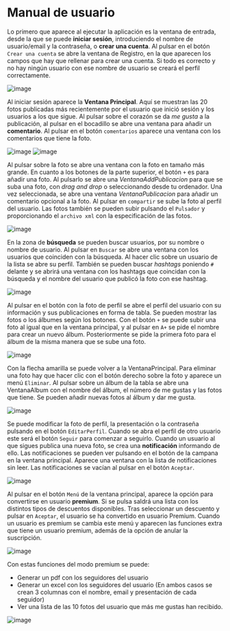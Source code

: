 # Manual de usuario

Lo primero que aparece al ejecutar la aplicación es la ventana de entrada,
desde la que se puede **iniciar sesión**, introduciendo el nombre de usuario/email y la contraseña, o **crear una cuenta**. Al pulsar en el botón `Crear una cuenta` se abre la ventana de
Registro, en la que aparecen los campos que hay que rellenar para crear una
cuenta. Si todo es correcto y no hay ningún usuario con ese nombre de usuario se creará el perfil correctamente.


![image](https://github.com/user-attachments/assets/93daab5d-ed21-4791-9c9f-d7137ded7abc)


Al iniciar sesión aparece la **Ventana Principal**. Aquí se muestran las 20
fotos publicadas más recientemente por el usuario que inició sesión y los usuarios a los que sigue. 
Al pulsar sobre el corazón se da *me gusta* a la publicación, al pulsar en el bocadillo se abre una ventana para añadir un **comentario**. Al pulsar en el botón `comentarios` aparece una ventana con los comentarios que tiene la foto.

![image](https://github.com/user-attachments/assets/cedf11b2-ddd9-4e83-8708-b6d38d7e60e7)
![image](https://github.com/user-attachments/assets/d38fd43e-1dcc-4bf1-b16e-7ec66406c1d7)


Al pulsar sobre la foto se abre una ventana con la foto en tamaño más grande. En cuanto a los botones de la parte superior, el botón `+` es para añadir una foto. Al pulsarlo se
abre una *VentanaAddPublicacion* para que se suba una foto, con *drag and drop* o seleccionando desde tu ordenador. Una vez seleccionada, se abre una ventana *VentanaPublicacion* para añadir un comentario opcional a la foto. Al pulsar en `compartir` se sube la foto al perfil del usuario. Las fotos también se pueden subir pulsando el `Pulsador` y proporcionando el `archivo xml` con la especificación de las fotos.

![image](https://github.com/user-attachments/assets/80bb69c0-c956-4532-b958-7ba913c44e9d)

En la zona de **búsqueda** se pueden buscar usuarios, por su nombre o nombre de usuario. Al pulsar en `Buscar` se abre una ventana con los usuarios que coinciden con la búsqueda. Al hacer clic sobre un usuario de la lista se abre su perfil. También se pueden buscar *hashtags* poniendo `#` delante y se abrirá una ventana con los hashtags que
coincidan con la búsqueda y el nombre del usuario que publicó la foto con ese hashtag.

![image](https://github.com/user-attachments/assets/eee65af0-b4d5-4657-9fe0-86bc42427732)


Al pulsar en el botón con la foto de perfil se abre el perfil del usuario con
su información y sus publicaciones en forma de tabla. Se pueden mostrar las fotos o los álbumes según los botones. Con el botón `+` se puede subir una foto al igual que en la ventana principal, y al pulsar en `A+` se pide el nombre para crear un nuevo álbum.
Posteriormente se pide la primera foto para el álbum de la misma manera que se sube una foto.

![image](https://github.com/user-attachments/assets/42c81726-8a18-43c2-965d-aecd287d6ead)

Con la flecha amarilla se puede volver a la VentanaPrincipal. Para eliminar una foto hay que hacer clic con el botón derecho sobre la foto y aparece un menú `Eliminar`.
Al pulsar sobre un álbum de la tabla se abre una VentanaAlbum con el nombre del álbum, el número de me gustas y las fotos que tiene. Se pueden añadir nuevas fotos al álbum y dar me gusta.

![image](https://github.com/user-attachments/assets/91263213-3f1a-441a-8370-3e27b0ad48c2)

Se puede modificar la foto de perfil, la presentación o la contraseña pulsando en el botón `EditarPerfil`. Cuando se abra el perfil de otro usuario este será el botón `Seguir` para comenzar a seguirlo. Cuando un usuario al que sigues publica una nueva foto, se crea una **notificación** informando de ello. Las notificaciones se pueden ver pulsando en el botón de la campana en
la ventana principal. Aparece una ventana con la lista de notificaciones sin leer. Las notificaciones se vacían al pulsar en el botón `Aceptar`.

![image](https://github.com/user-attachments/assets/2e5c9583-1e75-4154-8383-015dcd568bc7)

Al pulsar en el botón `Menú` de la ventana principal, aparece la opción para convertirse en usuario **premium**. Si se pulsa saldrá una lista con los distintos tipos de descuentos
disponibles. Tras seleccionar un descuento y pulsar en `Aceptar`, el usuario se ha convertido en
usuario Premium. Cuando un usuario es premium se cambia este menú y aparecen las funciones extra que tiene un usuario premium, además de la opción de anular la suscripción.

![image](https://github.com/user-attachments/assets/a5b06765-3b0d-4df5-95a4-c6b992420c70)

Con estas funciones del modo premium se puede:
* Generar un pdf con los seguidores del usuario
* Generar un excel con los seguidores del usuario
(En ambos casos se crean 3 columnas con el nombre, email y presentación de cada seguidor)
* Ver una lista de las 10 fotos del usuario que más me gustas han recibido.

![image](https://github.com/user-attachments/assets/10618fc1-b3d9-43d0-ba4b-8ff082c63d3a)


